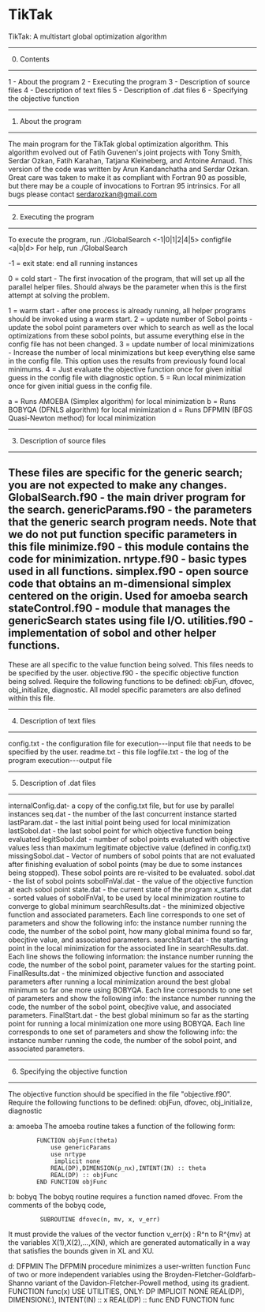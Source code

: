 # TikTak
 TikTak: A multistart global optimization algorithm

 -----------------------------------
 0. Contents
 -----------------------------------
 1 - About the program
 2 - Executing the program
 3 - Description of source files
 4 - Description of text files
 5 - Description of .dat files
 6 - Specifying the objective function

 -----------------------------------
 1. About the program
 -----------------------------------
 The main program for the TikTak global optimization algorithm. This algorithm
 evolved out of Fatih Guvenen's joint projects with Tony Smith, Serdar Ozkan,
 Fatih Karahan, Tatjana Kleineberg, and Antoine Arnaud. This version of the
 code was written by Arun Kandanchatha and Serdar Ozkan.
 Great care was taken to make it as compliant with Fortran 90 as possible, but
 there may be a couple of invocations to Fortran 95 intrinsics.
 For all bugs please contact serdarozkan@gmail.com

 -----------------------------------
 2. Executing the program
 -----------------------------------
 To execute the program, run
 	./GlobalSearch <-1|0|1|2|4|5> configfile <a|b|d>
 For help, run
 	./GlobalSearch

 -1 = exit state: end all running instances

 0 = cold start - The first invocation of the program, that will set up all the parallel helper files. Should always be the parameter when this is the first attempt at solving the problem.

 1 = warm start - after one process is already running, all helper programs should be invoked using a warm start.
 2 = update number of Sobol points - update the sobol point parameters over which to search
 	          as well as the local optimizations from these sobol points, but assume everything
 	          else in the config file has not been changed.
 3 = update number of local minimizations - Increase the number of local minimizations but keep
             everything else same in the config file. This option uses the results from previously
             found local minimums.
 4 = Just evaluate the objective function once for given initial guess in the config file with
             diagnostic option.
 5 = Run local minimization once for given initial guess in the config file.

 a = Runs AMOEBA (Simplex algorithm) for local minimization
 b = Runs BOBYQA (DFNLS algorithm) for local minimization
 d = Runs DFPMIN (BFGS Quasi-Newton method) for local minimization

 -----------------------------------
 3. Description of source files
 -----------------------------------
 These files are specific for the generic search; you are not expected to make any changes.
 GlobalSearch.f90  - the main driver program for the search.
 genericParams.f90 - the parameters that the generic search program needs. Note that
 					we do not put function specific parameters in this file
 minimize.f90      - this module contains the code for minimization.
 nrtype.f90        - basic types used in all functions.
 simplex.f90       - open source code that obtains an m-dimensional simplex centered
                     on the origin. Used for amoeba search
 stateControl.f90  - module that manages the genericSearch states using file I/O.
 utilities.f90     - implementation of sobol and other helper functions.
 ---------------------------------
 These are all specific to the value function being solved. This files needs to be specified by the user.
 objective.f90     - the specific objective function being solved. Require the following functions
                     to be defined: objFun, dfovec, obj_initialize, diagnostic. All model specific
 										parameters are also defined within this file.

 -----------------------------------
 4. Description of text files
 -----------------------------------
 config.txt        - the configuration file for execution---input file that needs to be specified by the user.
 readme.txt        - this file
 logfile.txt       - the log of the program execution---output file

 -----------------------------------
 5. Description of .dat files
 -----------------------------------
 internalConfig.dat- a copy of the config.txt file, but for use by parallel instances
 seq.dat           - the number of the last concurrent instance started
 lastParam.dat     - the last initial point being used for local minimization
 lastSobol.dat     - the last sobol point for which objective function being evaluated
 legitSobol.dat    - number of sobol points evaluated with objective values less than
  										maximum legitimate objective value (defined in config.txt)
 missingSobol.dat  - Vector of numbers of sobol points that are not evaluated after
 										finishing evaluation of sobol points (may be due to some instances being stopped).
 										These sobol points are re-visited to be evaluated.
 sobol.dat         - the list of sobol points
 sobolFnVal.dat    - the value of the objective function at each sobol point
 state.dat         - the current state of the program
 x_starts.dat      - sorted values of sobolFnVal, to be used by local minimization routine to converge
                     to global minimum
 searchResults.dat - the minimized objective function and associated parameters.
 										Each line corresponds to one set of parameters and show the following info:
 										the instance number running the code, the number of the sobol point,
 										how many global minima found so far, obecjtive value, and associated parameters.
 searchStart.dat   - the starting point in the local minimization for the associated line in
                     searchResults.dat. Each line shows the following information:
 										the instance number running the code, the number of the sobol point,
 										parameter values for the starting point.
 FinalResults.dat -  the minimized objective function and associated parameters
 										after running a local minimization around the best global minimum so far
 										one more using BOBYQA.
 										Each line corresponds to one set of parameters and show the following info:
 										the instance number running the code, the number of the sobol point,
 										obecjtive value, and associated parameters.
 FinalStart.dat   -  the best global minimum so far as the starting point for
 										running a local minimization one more using BOBYQA.
 										Each line corresponds to one set of parameters and show the following info:
 										the instance number running the code, the number of the sobol point,
 										and associated parameters.

 -----------------------------------
 6. Specifying the objective function
 -----------------------------------
 The objective function should be specified in the file "objective.f90". Require the following functions
 to be defined: objFun, dfovec, obj_initialize, diagnostic

 a: amoeba
 The amoeba routine takes a function of the following form:

 			FUNCTION objFunc(theta)
 			    use genericParams
 			    use nrtype
                 implicit none
 			    REAL(DP),DIMENSION(p_nx),INTENT(IN) :: theta
 			    REAL(DP) :: objFunc
 			END FUNCTION objFunc

 b: bobyq
 The bobyq routine requires a function named dfovec. From the comments of the bobyq code,

             SUBROUTINE dfovec(n, mv, x, v_err)

 It must provide the values of the vector function v_err(x) : R^n to R^{mv}
 at the variables X(1),X(2),...,X(N), which are generated automatically in
 a way that satisfies the bounds given in XL and XU.

 d: DFPMIN
 The DFPMIN procedure minimizes a user-written function Func of two or more independent variables using the Broyden-Fletcher-Goldfarb-Shanno variant of the Davidon-Fletcher-Powell method, using its gradient.
 	 FUNCTION func(x)
 		 USE UTILITIES, ONLY: DP
 		 IMPLICIT NONE
 		 REAL(DP), DIMENSION(:), INTENT(IN) :: x
 		 REAL(DP) :: func
 	 END FUNCTION func
